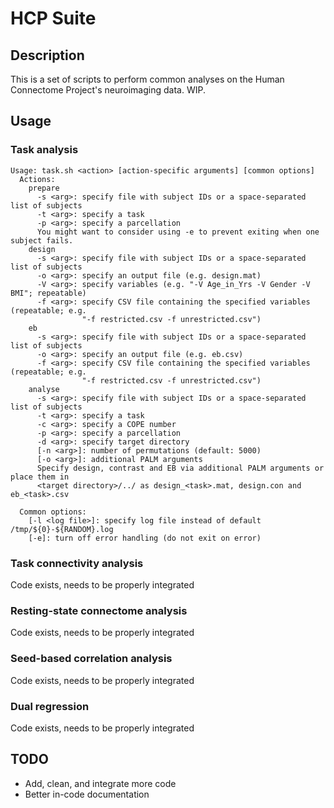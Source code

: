 # HCP Suite

## Description

This is a set of scripts to perform common analyses on the Human Connectome Project's neuroimaging data. WIP.

## Usage

### Task analysis

```
Usage: task.sh <action> [action-specific arguments] [common options]
  Actions:
    prepare
      -s <arg>: specify file with subject IDs or a space-separated list of subjects
      -t <arg>: specify a task
      -p <arg>: specify a parcellation
      You might want to consider using -e to prevent exiting when one subject fails.
    design
      -s <arg>: specify file with subject IDs or a space-separated list of subjects
      -o <arg>: specify an output file (e.g. design.mat)
      -V <arg>: specify variables (e.g. "-V Age_in_Yrs -V Gender -V BMI"; repeatable)
      -f <arg>: specify CSV file containing the specified variables (repeatable; e.g.
                "-f restricted.csv -f unrestricted.csv")
    eb
      -s <arg>: specify file with subject IDs or a space-separated list of subjects
      -o <arg>: specify an output file (e.g. eb.csv)
      -f <arg>: specify CSV file containing the specified variables (repeatable; e.g.
                "-f restricted.csv -f unrestricted.csv")
    analyse
      -s <arg>: specify file with subject IDs or a space-separated list of subjects
      -t <arg>: specify a task
      -c <arg>: specify a COPE number
      -p <arg>: specify a parcellation
      -d <arg>: specify target directory
      [-n <arg>]: number of permutations (default: 5000)
      [-o <arg>]: additional PALM arguments
      Specify design, contrast and EB via additional PALM arguments or place them in
      <target directory>/../ as design_<task>.mat, design.con and eb_<task>.csv

  Common options:
    [-l <log file>]: specify log file instead of default /tmp/${0}-${RANDOM}.log
    [-e]: turn off error handling (do not exit on error)
```

### Task connectivity analysis

Code exists, needs to be properly integrated

### Resting-state connectome analysis

Code exists, needs to be properly integrated

### Seed-based correlation analysis

Code exists, needs to be properly integrated

### Dual regression

Code exists, needs to be properly integrated

## TODO

- Add, clean, and integrate more code
- Better in-code documentation
